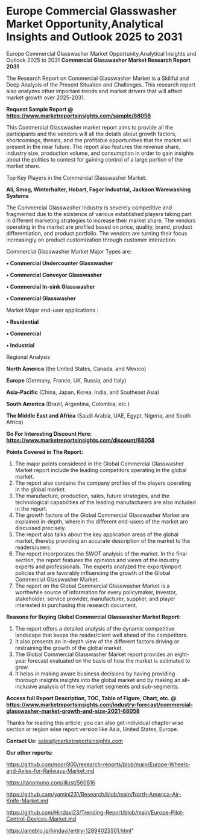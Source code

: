 # Europe Commercial Glasswasher Market Opportunity,Analytical Insights and Outlook 2025 to 2031
Europe Commercial Glasswasher Market Opportunity,Analytical Insights and Outlook 2025 to 2031
<strong>Commercial Glasswasher Market Research Report 2031</strong>

The Research Report on Commercial Glasswasher Market is a Skillful and Deep Analysis of the Present Situation and Challenges. This research report also analyzes other important trends and market drivers that will affect market growth over 2025-2031.

<strong>Request Sample Report @ <a href=https://www.marketreportsinsights.com/sample/68058>https://www.marketreportsinsights.com/sample/68058</a></strong>

This Commercial Glasswasher market report aims to provide all the participants and the vendors will all the details about growth factors, shortcomings, threats, and the profitable opportunities that the market will present in the near future. The report also features the revenue share, industry size, production volume, and consumption in order to gain insights about the politics to contest for gaining control of a large portion of the market share.

Top Key Players in the Commercial Glasswasher Market:

<strong>Ali, Smeg, Winterhalter, Hobart, Fagor Industrial, Jackson Warewashing Systems</strong>

The Commercial Glasswasher Industry is severely competitive and fragmented due to the existence of various established players taking part in different marketing strategies to increase their market share. The vendors operating in the market are profiled based on price, quality, brand, product differentiation, and product portfolio. The vendors are turning their focus increasingly on product customization through customer interaction.

Commercial Glasswasher Market Major Types are:

<strong>• Commercial Undercounter Glasswasher

• Commercial Conveyor Glasswasher

• Commercial In-sink Glasswasher

• Commercial Glasswasher</strong>

Market Major end-user applications :

<strong>• Residential

• Commercial

• Industrial</strong>

Regional Analysis

</u><strong><b>North America</b></strong> (the United States, Canada, and Mexico)

<strong><b>Europe </b></strong>(Germany, France, UK, Russia, and Italy)

<strong><b>Asia-Pacific</b></strong> (China, Japan, Korea, India, and Southeast Asia)

<strong><b>South America</b></strong> (Brazil, Argentina, Colombia, etc.)

<strong><b>The Middle East and Africa</b></strong> (Saudi Arabia, UAE, Egypt, Nigeria, and South Africa)

<strong>Go For Interesting Discount Here: <a href=https://www.marketreportsinsights.com/discount/68058>https://www.marketreportsinsights.com/discount/68058</a></strong>

<strong>Points Covered in The Report:</strong>
<ol>
  <li>The major points considered in the Global Commercial Glasswasher Market report include the leading competitors operating in the global market.</li>
  <li>The report also contains the company profiles of the players operating in the global market.</li>
  <li>The manufacture, production, sales, future strategies, and the technological capabilities of the leading manufacturers are also included in the report.</li>
  <li>The growth factors of the Global Commercial Glasswasher Market are explained in-depth, wherein the different end-users of the market are discussed precisely.</li>
  <li>The report also talks about the key application areas of the global market, thereby providing an accurate description of the market to the readers/users.</li>
  <li>The report incorporates the SWOT analysis of the market. In the final section, the report features the opinions and views of the industry experts and professionals. The experts analyzed the export/import policies that are favorably influencing the growth of the Global Commercial Glasswasher Market.</li>
  <li>The report on the Global Commercial Glasswasher Market is a worthwhile source of information for every policymaker, investor, stakeholder, service provider, manufacturer, supplier, and player interested in purchasing this research document.</li>
</ol>
<strong>Reasons for Buying Global Commercial Glasswasher Market Report:</strong>

<ol>
  <li>The report offers a detailed analysis of the dynamic competitive landscape that keeps the reader/client well ahead of the competitors.</li>
  <li>It also presents an in-depth view of the different factors driving or restraining the growth of the global market.</li>
  <li>The Global Commercial Glasswasher Market report provides an eight-year forecast evaluated on the basis of how the market is estimated to grow.</li>
  <li>It helps in making aware business decisions by having providing thorough insights insights into the global market and by making an all-inclusive analysis of the key market segments and sub-segments.</li>
</ol>
<strong>Access full Report Description, TOC, Table of Figure, Chart, etc. @ <a href=https://www.marketreportsinsights.com/industry-forecast/commercial-glasswasher-market-growth-and-size-2021-68058>https://www.marketreportsinsights.com/industry-forecast/commercial-glasswasher-market-growth-and-size-2021-68058</a></strong>


Thanks for reading this article; you can also get individual chapter wise section or region wise report version like Asia, United States, Europe.

<strong>Contact Us:</strong>
sales@marketreportsinsights.com

<strong>Our other reports:</strong>

<a href=https://github.com/noori900/research-reports/blob/main/Europe-Wheels-and-Axles-for-Railways-Market.md>https://github.com/noori900/research-reports/blob/main/Europe-Wheels-and-Axles-for-Railways-Market.md</a>

<a href=https://tanomuno.com/illust/560816>https://tanomuno.com/illust/560816</a>

<a href=https://github.com/yamini231/Research/blob/main/North-America-Air-Knife-Market.md>https://github.com/yamini231/Research/blob/main/North-America-Air-Knife-Market.md</a>

<a href=https://github.com/Hindavi23/Trending-Report/blob/main/Europe-Pilot-Control-Devices-Market.md>https://github.com/Hindavi23/Trending-Report/blob/main/Europe-Pilot-Control-Devices-Market.md</a>

<a href=https://ameblo.jp/hindavi/entry-12894025501.html>https://ameblo.jp/hindavi/entry-12894025501.html</a>"
